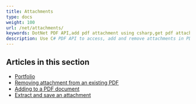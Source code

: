 ```yaml
---
title: Attachments 
type: docs
weight: 100
url: /net/attachments/
keywords: DotNet PDF API,add pdf attachment using csharp,get pdf attachment info using csharp,remove pdf attachment using csharp
description: Use C# PDF API to access, add and remove attachments in PDF files using C# from within your applications. Complete guide with C# code samples.
---
```


## Articles in this section

- [Portfolio](/pdf/net/portfolio/)
- [Removing attachment from an existing PDF](/pdf/net/removing-attachment-from-an-existing-pdf/)
- [Adding to a PDF document](/pdf/net/adding-to-a-pdf-document/)
- [Extract and save an attachment](/pdf/net/extract-and-save-an-attachment/)
